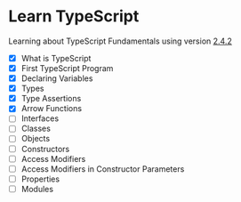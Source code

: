 # Learn TypeScript

Learning about TypeScript Fundamentals using version [2.4.2](https://github.com/Microsoft/TypeScript)

- [x] What is TypeScript
- [x] First TypeScript Program
- [x] Declaring Variables
- [x] Types
- [x] Type Assertions
- [x] Arrow Functions
- [ ] Interfaces
- [ ] Classes
- [ ] Objects
- [ ] Constructors
- [ ] Access Modifiers
- [ ] Access Modifiers in Constructor Parameters
- [ ] Properties
- [ ] Modules